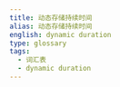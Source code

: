 ```yaml
---
title: 动态存储持续时间
alias: 动态存储持续时间
english: dynamic duration
type: glossary
tags:
  - 词汇表
  - dynamic duration
---
```

